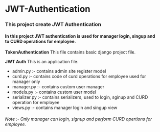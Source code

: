 # JWT-Authentication

### This project create JWT Authentication

#### In this project JWT authentication is used for manager login, singup and to CURD operations for employee.

**TokenAuthentication**
This file contains basic django project file.

**JWT Auth**
This is an application file. 

* admin.py :- contains admin site register model
* curd.py :- contains code of curd operations for employee used for manager only
* manager.py :- contains custom user manager
* models.py :- contains custom user model
* serializer.py :- contains serializers, used to login, sginup and CURD operation for employee
* views.py :- contains manager login and singup view


###### Note :- Only manager can login, signup and perform CURD opertions for employee.








